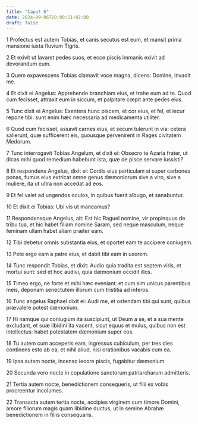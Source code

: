 ```yaml
---
title: "Caput 6"
date: 2024-09-06T20:00:51+02:00
draft: false
---
```



1 Profectus est autem Tobias, et canis secutus est eum, et mansit prima mansione iuxta fluvium Tigris.

2 Et exivit ut lavaret pedes suos, et ecce piscis immanis exivit ad devorandum eum.

3 Quem expavescens Tobias clamavit voce magna, dicens: Domine, invadit me.

4 Et dixit ei Angelus: Apprehende branchiam eius, et trahe eum ad te. Quod cum fecisset, attraxit eum in siccum, et palpitare cœpit ante pedes eius.

5 Tunc dixit ei Angelus: Exentera hunc piscem, et cor eius, et fel, et iecur repone tibi: sunt enim hæc necessaria ad medicamenta utiliter.

6 Quod cum fecisset, assavit carnes eius, et secum tulerunt in via: cetera salierunt, quæ sufficerent eis, quousque pervenirent in Rages civitatem Medorum.

7 Tunc interrogavit Tobias Angelum, et dixit ei: Obsecro te Azaria frater, ut dicas mihi quod remedium habebunt ista, quæ de pisce servare iussisti?

8 Et respondens Angelus, dixit ei: Cordis eius particulam si super carbones ponas, fumus eius extricat omne genus dæmoniorum sive a viro, sive a muliere, ita ut ultra non accedat ad eos.

9 Et fel valet ad ungendos oculos, in quibus fuerit albugo, et sanabuntur.

10 Et dixit ei Tobias: Ubi vis ut maneamus?

11 Respondensque Angelus, ait: Est hic Raguel nomine, vir propinquus de tribu tua, et hic habet filiam nomine Saram, sed neque masculum, neque feminam ullam habet aliam præter eam.

12 Tibi debetur omnis substantia eius, et oportet eam te accipere coniugem.

13 Pete ergo eam a patre eius, et dabit tibi eam in uxorem.

14 Tunc respondit Tobias, et dixit: Audio quia tradita est septem viris, et mortui sunt: sed et hoc audivi, quia dæmonium occidit illos.

15 Timeo ergo, ne forte et mihi hæc eveniant: et cum sim unicus parentibus meis, deponam senectutem illorum cum tristitia ad inferos.

16 Tunc angelus Raphael dixit ei: Audi me, et ostendam tibi qui sunt, quibus prævalere potest dæmonium.

17 Hi namque qui coniugium ita suscipiunt, ut Deum a se, et a sua mente excludant, et suæ libidini ita vacent, sicut equus et mulus, quibus non est intellectus: habet potestatem dæmonium super eos.

18 Tu autem cum acceperis eam, ingressus cubiculum, per tres dies continens esto ab ea, et nihil aliud, nisi orationibus vacabis cum ea.

19 Ipsa autem nocte, incenso iecore piscis, fugabitur dæmonium.

20 Secunda vero nocte in copulatione sanctorum patriarcharum admitteris.

21 Tertia autem nocte, benedictionem consequeris, ut filii ex vobis procreentur incolumes.

22 Transacta autem tertia nocte, accipies virginem cum timore Domini, amore filiorum magis quam libidine ductus, ut in semine Abrahæ benedictionem in filiis consequaris.

